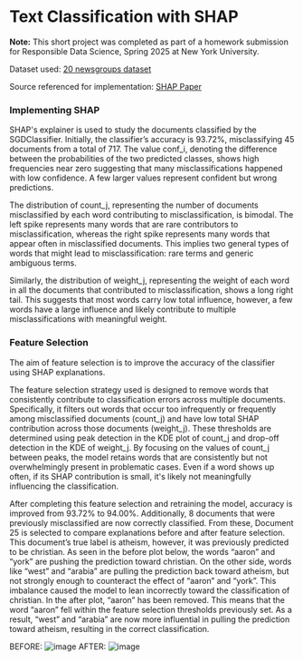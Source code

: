 # Text Classification with SHAP
**Note:** This short project was completed as part of a homework submission for Responsible Data Science, Spring 2025 at New York University.

Dataset used: [20 newsgroups dataset](https://scikit-learn.org/stable/datasets/#the-20-newsgroups-text-dataset)

Source referenced for implementation: [SHAP Paper](https://proceedings.neurips.cc/paper_files/paper/2017/file/8a20a8621978632d76c43dfd28b67767-Paper.pdf)

### Implementing SHAP
SHAP's explainer is used to study the documents classified by the SGDClassifier. 
Initially, the classifier’s accuracy is 93.72%, misclassifying 45 documents from a total of 717. 
The value conf_i, denoting the difference between the probabilities of the two predicted classes, shows high frequencies near zero suggesting that many misclassifications happened with low confidence. A few larger values represent confident but wrong predictions. 

The distribution of count_j, representing the number of documents misclassified by each word contributing to misclassification, is bimodal. The left spike represents many words that are rare contributors to misclassification, whereas the right spike represents many words that appear often in misclassified documents. This implies two general types of words that might lead to misclassification: rare terms and generic ambiguous terms.

Similarly, the distribution of weight_j, representing the weight of each word in all the documents that contributed to misclassification, shows a long right tail. This suggests that most words carry low total influence, however, a few words have a large influence and likely contribute to multiple misclassifications with meaningful weight. 

### Feature Selection
The aim of feature selection is to improve the accuracy of the classifier using SHAP explanations.

The feature selection strategy used is designed to remove words that consistently contribute to classification errors across multiple documents. Specifically, it filters out words that occur too infrequently or frequently among misclassified documents (count_j) and have low total SHAP contribution across those documents (weight_j). These thresholds are determined using peak detection in the KDE plot of count_j and drop-off detection in the KDE of weight_j. By focusing on the values of count_j between peaks, the model retains words that are consistently but not overwhelmingly present in problematic cases. Even if a word shows up often, if its SHAP contribution is small, it's likely not meaningfully influencing the classification. 

After completing this feature selection and retraining the model, accuracy is improved from 93.72% to 94.00%. Additionally, 8 documents that were previously misclassified are now correctly classified. From these, Document 25 is selected to compare explanations before and after feature selection. This document’s true label is atheism, however, it was previously predicted to be christian. As seen in the before plot below, the words “aaron” and “york” are pushing the prediction toward christian. On the other side, words like “west” and “arabia” are pulling the prediction back toward atheism, but not strongly enough to counteract the effect of “aaron” and “york”. This imbalance caused the model to lean incorrectly toward the classification of christian. In the after plot, “aaron” has been removed. This means that the word “aaron” fell within the feature selection thresholds previously set. As a result, “west” and “arabia” are now more influential in pulling the prediction toward atheism, resulting in the correct classification.

BEFORE:
![image](https://github.com/user-attachments/assets/2d70462b-baa9-4292-9221-fd658d67cd41)
AFTER:
![image](https://github.com/user-attachments/assets/ee8f3995-ca30-478d-843e-74602ccfc578)

